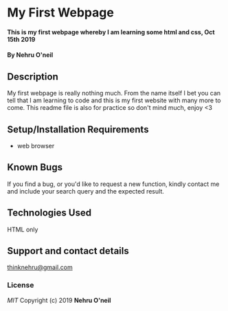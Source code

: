 # My First Webpage
#### This is my first webpage whereby I am learning some html and css, Oct 15th 2019
#### By **Nehru O'neil**
## Description
My first webpage is really nothing much. From the name itself I bet you can tell that I am learning to code and this is my first website with many more to come. This readme file is also for practice so don't mind much, enjoy <3
## Setup/Installation Requirements
* web browser
## Known Bugs
If you find a bug, or you'd like to request a new function, kindly contact me and include your search query and the expected result.
## Technologies Used
HTML only
## Support and contact details
thinknehru@gmail.com
### License
*MIT*
Copyright (c) 2019 **Nehru O'neil**